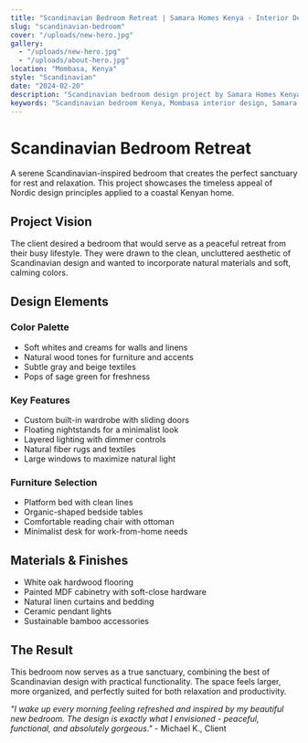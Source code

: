 ```yaml
---
title: "Scandinavian Bedroom Retreat | Samara Homes Kenya - Interior Design Project Mombasa"
slug: "scandinavian-bedroom"
cover: "/uploads/new-hero.jpg"
gallery:
  - "/uploads/new-hero.jpg"
  - "/uploads/about-hero.jpg"
location: "Mombasa, Kenya"
style: "Scandinavian"
date: "2024-02-20"
description: "Scandinavian bedroom design project by Samara Homes Kenya in Mombasa. Coastal-inspired interior design with premium curtains, elegant furniture, and modern décor elements."
keywords: "Scandinavian bedroom Kenya, Mombasa interior design, Samara Homes Kenya, bedroom design Kenya, coastal interior design, modern bedroom Kenya"
---
```


# Scandinavian Bedroom Retreat

A serene Scandinavian-inspired bedroom that creates the perfect sanctuary for rest and relaxation. This project showcases the timeless appeal of Nordic design principles applied to a coastal Kenyan home.

## Project Vision

The client desired a bedroom that would serve as a peaceful retreat from their busy lifestyle. They were drawn to the clean, uncluttered aesthetic of Scandinavian design and wanted to incorporate natural materials and soft, calming colors.

## Design Elements

### Color Palette
- Soft whites and creams for walls and linens
- Natural wood tones for furniture and accents
- Subtle gray and beige textiles
- Pops of sage green for freshness

### Key Features
- Custom built-in wardrobe with sliding doors
- Floating nightstands for a minimalist look
- Layered lighting with dimmer controls
- Natural fiber rugs and textiles
- Large windows to maximize natural light

### Furniture Selection
- Platform bed with clean lines
- Organic-shaped bedside tables
- Comfortable reading chair with ottoman
- Minimalist desk for work-from-home needs

## Materials & Finishes

- White oak hardwood flooring
- Painted MDF cabinetry with soft-close hardware
- Natural linen curtains and bedding
- Ceramic pendant lights
- Sustainable bamboo accessories

## The Result

This bedroom now serves as a true sanctuary, combining the best of Scandinavian design with practical functionality. The space feels larger, more organized, and perfectly suited for both relaxation and productivity.

*"I wake up every morning feeling refreshed and inspired by my beautiful new bedroom. The design is exactly what I envisioned - peaceful, functional, and absolutely gorgeous."* - Michael K., Client
